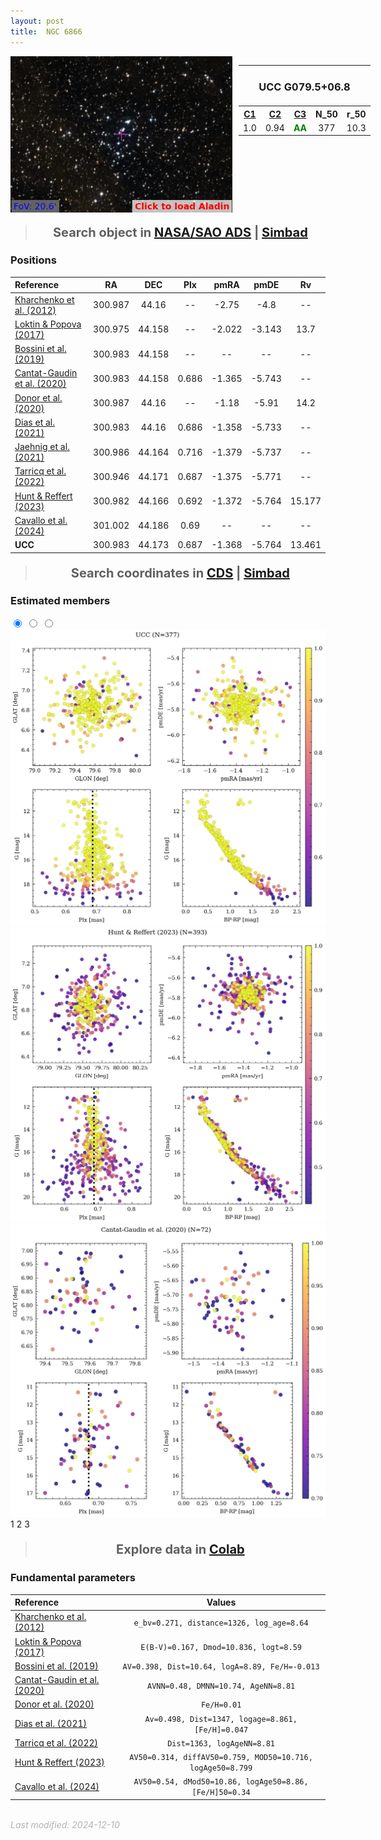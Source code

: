 ```yaml
---
layout: post
title:  NGC 6866
---
```

<div style="display: flex; justify-content: space-between; width:720px;height:250px">
<div style="text-align: center;">
<!-- WEBP image -->
<img id="myImage" src="https://raw.githubusercontent.com/ucc23/Q1P/main/plots/ngc6866_aladin.webp" alt="Clickable Image" style="width:355px;height:250px; cursor: pointer;">

<!-- Div to contain Aladin Lite viewer -->
<div id="aladin-lite-div" style="width:355px;height:250px;display:none;"></div>

<!-- Aladin Lite script (will be loaded after the image is clicked) -->
<script type="text/javascript">
// Function to load Aladin Lite after image click and hide the image
function loadAladinLiteAndHideImage() {
    // Dynamically load the Aladin Lite script
    let aladinScript = document.createElement('script');
    aladinScript.src = "https://aladin.cds.unistra.fr/AladinLite/api/v3/latest/aladin.js";
    aladinScript.charset = "utf-8";
    aladinScript.onload = function () {
        A.init.then(() => {
            let aladin = A.aladin('#aladin-lite-div', {survey:"P/DSS2/color", fov:0.343, target: "300.983 44.173"});
            // Remove the image
            document.getElementById('myImage').remove();
            // Hide the image
            //document.getElementById('myImage').style.visibility = "hidden";
            // Show the Aladin Lite viewer
            document.getElementById('aladin-lite-div').style.display = 'block';
        });
     };
    document.head.appendChild(aladinScript);
}
// Event listener for image click
document.getElementById('myImage').addEventListener('click', loadAladinLiteAndHideImage);
</script>
</div>
<!-- Left block -->

<table style="text-align: center; width:355px;height:250px;">
  <!-- Row 1 (title) -->
  <tr>
    <td colspan="5"><h3>UCC G079.5+06.8</h3></td>
  </tr>
  <!-- Row 2 -->
  <tr>
    <th><a href="https://ucc.ar/faq#what-are-the-c1-c2-and-c3-parameters" title="Photometric class">C1</a></th>
    <th><a href="https://ucc.ar/faq#what-are-the-c1-c2-and-c3-parameters" title="Density class">C2</a></th>
    <th><a href="https://ucc.ar/faq#what-are-the-c1-c2-and-c3-parameters" title="Combined class">C3</a></th>
    <th><div title="Stars with membership probability >50%">N_50</div></th>
    <th><div title="Radius that contains half the members [arcmin]">r_50</div></th>
  </tr>
  <!-- Row 3 -->
  <tr>
    <td>1.0</td>
    <td>0.94</td>
    <td><span style="color: green; font-weight: bold;">A</span><span style="color: green; font-weight: bold;">A</span></td>
    <td>377</td>
    <td>10.3</td>
  </tr>
</table>
</div>

> <p style="text-align:center; font-weight: bold; font-size:20px">Search object in <a data-umami-event="nasa_search" href="https://ui.adsabs.harvard.edu/search/q=%20collection%3Aastronomy%20body%3A%22NGC%206866%22&sort=date%20desc%2C%20bibcode%20desc&p_=0" target="_blank">NASA/SAO ADS</a> | <a data-umami-event="simbad_search" href="https://simbad.cds.unistra.fr/simbad/sim-id-refs?Ident=ngc6866" target="_blank">Simbad</a></p>


### Positions

| Reference    | RA    | DEC   | Plx  | pmRA  | pmDE   |  Rv  |
| :---         | :---: | :---: | :---: | :---: | :---: | :---: |
|[Kharchenko et al. (2012)](https://ui.adsabs.harvard.edu/abs/2012A%26A...543A.156K) | 300.987 | 44.16 | -- | -2.75 | -4.8 | -- |
|[Loktin & Popova (2017)](https://ui.adsabs.harvard.edu/abs/2017AstBu..72..257L) | 300.975 | 44.158 | -- | -2.022 | -3.143 | 13.7 |
|[Bossini et al. (2019)](https://ui.adsabs.harvard.edu/abs/2019A%26A...623A.108B) | 300.983 | 44.158 | -- | -- | -- | -- |
|[Cantat-Gaudin et al. (2020)](https://ui.adsabs.harvard.edu/abs/2020A%26A...640A...1C) | 300.983 | 44.158 | 0.686 | -1.365 | -5.743 | -- |
|[Donor et al. (2020)](https://ui.adsabs.harvard.edu/abs/2020AJ....159..199D) | 300.987 | 44.16 | -- | -1.18 | -5.91 | 14.2 |
|[Dias et al. (2021)](https://ui.adsabs.harvard.edu/abs/2021MNRAS.504..356D) | 300.983 | 44.16 | 0.686 | -1.358 | -5.733 | -- |
|[Jaehnig et al. (2021)](https://ui.adsabs.harvard.edu/abs/2021ApJ...923..129J) | 300.986 | 44.164 | 0.716 | -1.379 | -5.737 | -- |
|[Tarricq et al. (2022)](https://ui.adsabs.harvard.edu/abs/2022A%26A...659A..59T) | 300.946 | 44.171 | 0.687 | -1.375 | -5.771 | -- |
|[Hunt & Reffert (2023)](https://ui.adsabs.harvard.edu/abs/2023A%26A...673A.114H) | 300.982 | 44.166 | 0.692 | -1.372 | -5.764 | 15.177 |
|[Cavallo et al. (2024)](https://ui.adsabs.harvard.edu/abs/2024AJ....167...12C) | 301.002 | 44.186 | 0.69 | -- | -- | -- |
| **UCC** |300.983 | 44.173 | 0.687 | -1.368 | -5.764 | 13.461 |

> <p style="text-align:center; font-weight: bold; font-size:20px">Search coordinates in <a data-umami-event="cds_coord_search" href="https://cdsportal.u-strasbg.fr/?target=300.983,+44.173" target="_blank">CDS</a> | <a data-umami-event="simbad_coord_search" href="https://simbad.cds.unistra.fr/mobile/object_list.html?coord=300.983%2044.173&output=json&radius=5&userEntry=ngc6866" target="_blank">Simbad</a></p>

### Estimated members

<div class="carousel">
<input type="radio" name="radio-btn" id="slide1" checked>
<input type="radio" name="radio-btn" id="slide2">
<input type="radio" name="radio-btn" id="slide3">
<div class="slides">
<div class="slide">
<a href="https://raw.githubusercontent.com/ucc23/Q1P/main/plots/ngc6866.webp" target="_blank">
<img src="https://raw.githubusercontent.com/ucc23/Q1P/main/plots/ngc6866.webp" alt="NGC 6866 UCC">
</a>
</div>
<div class="slide">
<a href="https://raw.githubusercontent.com/ucc23/Q1P/main/plots/ngc6866_HUNT23.webp" target="_blank">
<img src="https://raw.githubusercontent.com/ucc23/Q1P/main/plots/ngc6866_HUNT23.webp" alt="NGC 6866 HUNT23">
</a>
</div>
<div class="slide">
<a href="https://raw.githubusercontent.com/ucc23/Q1P/main/plots/ngc6866_CANTAT20.webp" target="_blank">
<img src="https://raw.githubusercontent.com/ucc23/Q1P/main/plots/ngc6866_CANTAT20.webp" alt="NGC 6866 CANTAT20">
</a>
</div>
</div>
<div class="indicators">
<label for="slide1">1</label>
<label for="slide2">2</label>
<label for="slide3">3</label>
</div>
</div>


> <p style="text-align:center; font-weight: bold; font-size:20px">Explore data in <a data-umami-event="colab" href="https://colab.research.google.com/github/ucc23/ucc/blob/main/assets/notebook.ipynb" target="_blank">Colab</a></p>


### Fundamental parameters

| Reference |  Values |
| :---         |     :---:      |
| [Kharchenko et al. (2012)](https://ui.adsabs.harvard.edu/abs/2012A%26A...543A.156K) | `e_bv=0.271, distance=1326, log_age=8.64` |
| [Loktin & Popova (2017)](https://ui.adsabs.harvard.edu/abs/2017AstBu..72..257L) | `E(B-V)=0.167, Dmod=10.836, logt=8.59` |
| [Bossini et al. (2019)](https://ui.adsabs.harvard.edu/abs/2019A%26A...623A.108B) | `AV=0.398, Dist=10.64, logA=8.89, Fe/H=-0.013` |
| [Cantat-Gaudin et al. (2020)](https://ui.adsabs.harvard.edu/abs/2020A%26A...640A...1C) | `AVNN=0.48, DMNN=10.74, AgeNN=8.81` |
| [Donor et al. (2020)](https://ui.adsabs.harvard.edu/abs/2020AJ....159..199D) | `Fe/H=0.01` |
| [Dias et al. (2021)](https://ui.adsabs.harvard.edu/abs/2021MNRAS.504..356D) | `Av=0.498, Dist=1347, logage=8.861, [Fe/H]=0.047` |
| [Tarricq et al. (2022)](https://ui.adsabs.harvard.edu/abs/2022A%26A...659A..59T) | `Dist=1363, logAgeNN=8.81` |
| [Hunt & Reffert (2023)](https://ui.adsabs.harvard.edu/abs/2023A%26A...673A.114H) | `AV50=0.314, diffAV50=0.759, MOD50=10.716, logAge50=8.799` |
| [Cavallo et al. (2024)](https://ui.adsabs.harvard.edu/abs/2024AJ....167...12C) | `AV50=0.54, dMod50=10.86, logAge50=8.86, [Fe/H]50=0.34` |

<br>
<font color="b3b1b1"><i>Last modified: 2024-12-10</i></font>
